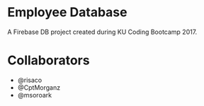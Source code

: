 # Employee Database
A Firebase DB project created during KU Coding Bootcamp 2017.

# Collaborators
- @risaco
- @CptMorganz
- @msoroark